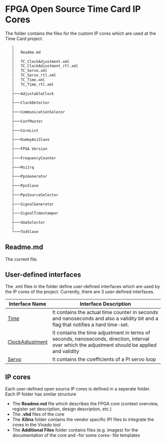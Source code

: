 # FPGA Open Source Time Card IP Cores

The folder contains the files for the custom IP cores which are used at the Time Card project. 

```bash
   │
   │   Readme.md
   │
   │   TC_ClockAdjustment.xml
   │   TC_ClockAdjustment_rtl.xml
   │   TC_Servo.xml
   │   TC_Servo_rtl.xml
   │   TC_Time.xml
   │   TC_Time_rtl.xml
   │   
   ├───AdjustableClock
   │               
   ├───ClockDetector
   │               
   ├───CommunicationSelecor
   │               
   ├───ConfMaster
   │               
   ├───CoreList
   │               
   ├───DummyAxiSlave
   │               
   ├───FPGA Version
   │               
   ├───FrequencyCounter
   │               
   ├───MsiIrq
   │               
   ├───PpsGenerator
   │               
   ├───PpsSlave
   │               
   ├───PpsSourceSelector
   │               
   ├───SignalGenerator
   │               
   ├───SignalTimestamper
   │               
   ├───SmaSelector
   │               
   └───TodSlave
```

## Readme.md
The current file.

## User-defined interfaces
The .xml files in the folder define user-defined interfaces which are used by the IP cores of the project. 
Currently, there are 3 user-defined interfaces.

| Interface Name | Interface Description |
|----------------|-----------------------|
| [Time](TC_Time_rtl.xml) | It contains the actual time counter in seconds and nanoseconds and also a validity bit and a flag that notifies a hard time-set. |
| [ClockAdjustment](TC_ClockAdjustment_rtl.xml) | It contains the time adjustment in terms of seconds, nanoseconds, direction, interval over which the adjustment should be applied and validity |
| [Servo](TC_Servo_rtl.xml) | It contains the coefficients of a PI servo loop |

## IP cores
Each user-defined open source IP cores is defined in a seperate folder. Each IP folder has similar structure 
- The **Readme.md** file which describes the FPGA core (context overview, register set description, design description, etc.)     
- The **.vhd** files of the core
- The **Xilinx** folder contains the vendor specific IPI files to integrate the cores in the Vivado tool
- The **Additional Files** folder contains files (e.g. images) for the documentation of the core and -for some cores- file templates

